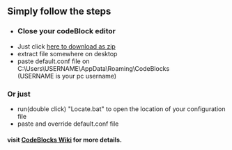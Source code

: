 ## Simply follow the steps

- ### Close your codeBlock editor     
-  Just click [ here to download as zip](https://github.com/yeasin50/AssetsFor_/blob/master/CodeBlocksTheme/customized-theme.zip) 
-  extract file somewhere on desktop
-  paste default.conf file on C:\Users\USERNAME\AppData\Roaming\CodeBlocks\
(USERNAME is your pc username)
### Or just 
  - run(double click) "Locate.bat" to open the location of your configuration file
  - paste and override default.conf file 
  

 #### visit [CodeBlocks Wiki](http://wiki.codeblocks.org/index.php/Syntax_highlighting_custom_colour_themes) for more details.
